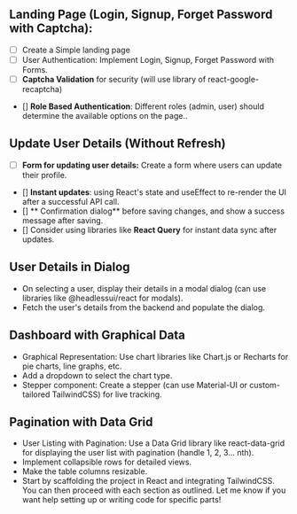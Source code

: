 ## Landing Page (Login, Signup, Forget Password with Captcha):

- [ ] Create a Simple landing page
- [ ] User Authentication: Implement Login, Signup, Forget Password with Forms.
- [ ] **Captcha Validation** for security (will use library of react-google-recaptcha)
- [] **Role Based Authentication**: Different roles (admin, user) should determine the available options on the page..

## Update User Details (Without Refresh)
- [ ] **Form for updating user details:** Create a form where users can update their profile.
- [] **Instant updates**: using React's state and useEffect to re-render the UI after a successful API call.
- [] ** Confirmation dialog** before saving changes, and show a success message after saving.
- [] Consider using libraries like **React Query** for instant data sync after updates.

## User Details in Dialog
- On selecting a user, display their details in a modal dialog (can use libraries like @headlessui/react for modals).
- Fetch the user's details from the backend and populate the dialog.

## Dashboard with Graphical Data
- Graphical Representation: Use chart libraries like Chart.js or Recharts for pie charts, line graphs, etc.
- Add a dropdown to select the chart type.
- Stepper component: Create a stepper (can use Material-UI or custom-tailored TailwindCSS) for live tracking.

## Pagination with Data Grid
- User Listing with Pagination: Use a Data Grid library like react-data-grid for displaying the user list with pagination (handle 1, 2, 3… nth).
- Implement collapsible rows for detailed views.
- Make the table columns resizable.
- Start by scaffolding the project in React and integrating TailwindCSS. You can then proceed with each section as outlined. Let me know if you want help setting up or writing code for specific parts!